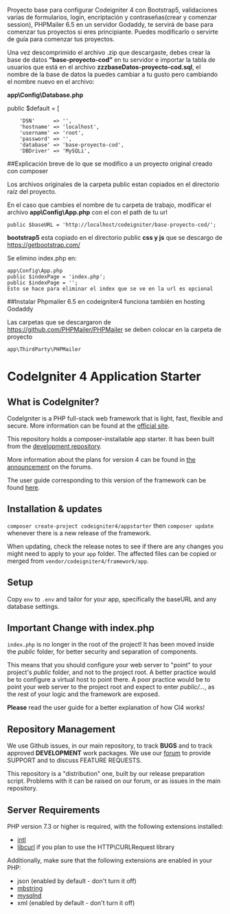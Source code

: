 Proyecto base para configurar Codeigniter 4 con Bootstrap5, validaciones varias de formularios, login, encriptación y contraseñas(crear y comenzar session), PHPMailer 6.5 en un servidor Godaddy, te servirá de base para comenzar tus proyectos si eres principiante. Puedes modificarlo o servirte de guía para comenzar tus proyectos.

Una vez descomprimido el archivo .zip que descargaste, debes crear la base de datos **“base-proyecto-cod”** en tu servidor e importar la tabla de usuarios que está en el archivo **zzzbaseDatos-proyecto-cod.sql**, el nombre de la base de datos la puedes cambiar a tu gusto pero cambiando el nombre nuevo en el archivo:

**app\Config\Database.php**

public $default = [

		'DSN'      => '',
		'hostname' => 'localhost',
		'username' => 'root',
		'password' => '',
		'database' => 'base-proyecto-cod',
		'DBDriver' => 'MySQLi',
		

##Explicación  breve de lo que se modifico a un proyecto original creado con composer

Los archivos originales de la carpeta public estan copiados en el directorio raíz del proyecto.

En el caso que cambies el nombre de tu carpeta de trabajo, modificar el archivo **app\Config\App.php** con el con el path de tu url

	public $baseURL = 'http://localhost/codeigniter/base-proyecto-cod/';

**bootstrap5** esta copiado en el directorio public **css y js** que se descargo de  https://getbootstrap.com/

Se elimino index.php en:

	app\Config\App.php
	public $indexPage = 'index.php';
	public $indexPage = '';
	Esto se hace para eliminar el index que se ve en la url es opcional

##Instalar Phpmailer 6.5 en codeigniter4 funciona también en hosting Godaddy

Las carpetas que se descargaron de https://github.com/PHPMailer/PHPMailer se deben colocar en la carpeta de proyecto 

	app\ThirdParty\PHPMailer

# CodeIgniter 4 Application Starter

## What is CodeIgniter?

CodeIgniter is a PHP full-stack web framework that is light, fast, flexible and secure.
More information can be found at the [official site](http://codeigniter.com).

This repository holds a composer-installable app starter.
It has been built from the
[development repository](https://github.com/codeigniter4/CodeIgniter4).

More information about the plans for version 4 can be found in [the announcement](http://forum.codeigniter.com/thread-62615.html) on the forums.

The user guide corresponding to this version of the framework can be found
[here](https://codeigniter4.github.io/userguide/).

## Installation & updates

`composer create-project codeigniter4/appstarter` then `composer update` whenever
there is a new release of the framework.

When updating, check the release notes to see if there are any changes you might need to apply
to your `app` folder. The affected files can be copied or merged from
`vendor/codeigniter4/framework/app`.

## Setup

Copy `env` to `.env` and tailor for your app, specifically the baseURL
and any database settings.

## Important Change with index.php

`index.php` is no longer in the root of the project! It has been moved inside the *public* folder,
for better security and separation of components.

This means that you should configure your web server to "point" to your project's *public* folder, and
not to the project root. A better practice would be to configure a virtual host to point there. A poor practice would be to point your web server to the project root and expect to enter *public/...*, as the rest of your logic and the
framework are exposed.

**Please** read the user guide for a better explanation of how CI4 works!

## Repository Management

We use Github issues, in our main repository, to track **BUGS** and to track approved **DEVELOPMENT** work packages.
We use our [forum](http://forum.codeigniter.com) to provide SUPPORT and to discuss
FEATURE REQUESTS.

This repository is a "distribution" one, built by our release preparation script.
Problems with it can be raised on our forum, or as issues in the main repository.

## Server Requirements

PHP version 7.3 or higher is required, with the following extensions installed:

- [intl](http://php.net/manual/en/intl.requirements.php)
- [libcurl](http://php.net/manual/en/curl.requirements.php) if you plan to use the HTTP\CURLRequest library

Additionally, make sure that the following extensions are enabled in your PHP:

- json (enabled by default - don't turn it off)
- [mbstring](http://php.net/manual/en/mbstring.installation.php)
- [mysqlnd](http://php.net/manual/en/mysqlnd.install.php)
- xml (enabled by default - don't turn it off)
